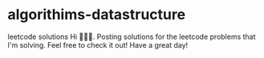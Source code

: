 # algorithims-datastructure
leetcode solutions
Hi 🙋🏻‍♀️. Posting solutions for the leetcode problems that I'm solving.
Feel free to check it out! Have a great day!
